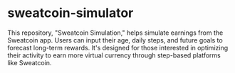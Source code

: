 # sweatcoin-simulator
This repository, "Sweatcoin Simulation," helps simulate earnings from the Sweatcoin app. Users can input their age, daily steps, and future goals to forecast long-term rewards. It's designed for those interested in optimizing their activity to earn more virtual currency through step-based platforms like Sweatcoin.
